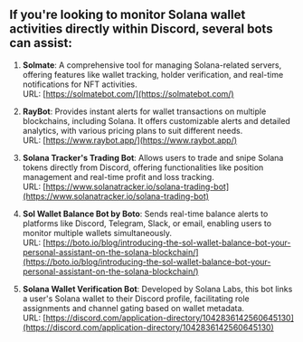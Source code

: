 ## If you're looking to monitor Solana wallet activities directly within Discord, several bots can assist:

1. **Solmate**: A comprehensive tool for managing Solana-related servers, offering features like wallet tracking, holder verification, and real-time notifications for NFT activities.  
   URL: [https://solmatebot.com/](https://solmatebot.com/)

2. **RayBot**: Provides instant alerts for wallet transactions on multiple blockchains, including Solana. It offers customizable alerts and detailed analytics, with various pricing plans to suit different needs.  
   URL: [https://www.raybot.app/](https://www.raybot.app/)

3. **Solana Tracker's Trading Bot**: Allows users to trade and snipe Solana tokens directly from Discord, offering functionalities like position management and real-time profit and loss tracking.  
   URL: [https://www.solanatracker.io/solana-trading-bot](https://www.solanatracker.io/solana-trading-bot)

4. **Sol Wallet Balance Bot by Boto**: Sends real-time balance alerts to platforms like Discord, Telegram, Slack, or email, enabling users to monitor multiple wallets simultaneously.  
   URL: [https://boto.io/blog/introducing-the-sol-wallet-balance-bot-your-personal-assistant-on-the-solana-blockchain/](https://boto.io/blog/introducing-the-sol-wallet-balance-bot-your-personal-assistant-on-the-solana-blockchain/)

5. **Solana Wallet Verification Bot**: Developed by Solana Labs, this bot links a user's Solana wallet to their Discord profile, facilitating role assignments and channel gating based on wallet metadata.  
   URL: [https://discord.com/application-directory/1042836142560645130](https://discord.com/application-directory/1042836142560645130)


